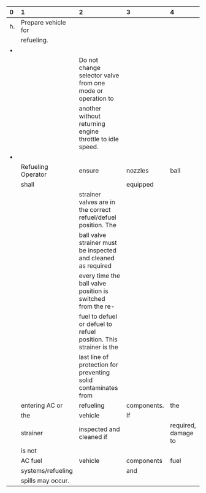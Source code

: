 | 0   | 1                   | 2                                                                 | 3           | 4                   |
|:----|:--------------------|:------------------------------------------------------------------|:------------|:--------------------|
| h.  | Prepare vehicle for |                                                                   |             |                     |
|     | refueling.          |                                                                   |             |                     |
| •   |                     |                                                                   |             |                     |
|     |                     | Do not change selector valve from one mode or operation to        |             |                     |
|     |                     | another without returning engine throttle to idle speed.          |             |                     |
| •   |                     |                                                                   |             |                     |
|     | Refueling Operator  | ensure                                                            | nozzles     | ball                |
|     | shall               |                                                                   | equipped    |                     |
|     |                     | strainer valves are in the correct refuel/defuel position. The    |             |                     |
|     |                     | ball valve strainer must be inspected and cleaned as required     |             |                     |
|     |                     | every time the ball valve position is switched from the re-       |             |                     |
|     |                     | fuel to defuel or defuel to refuel position. This strainer is the |             |                     |
|     |                     | last line of protection for preventing solid contaminates from    |             |                     |
|     | entering AC or      | refueling                                                         | components. | the                 |
|     | the                 | vehicle                                                           | If          |                     |
|     | strainer            | inspected and cleaned if                                          |             | required, damage to |
|     | is not              |                                                                   |             |                     |
|     | AC fuel             | vehicle                                                           | components  | fuel                |
|     | systems/refueling   |                                                                   | and         |                     |
|     | spills may occur.   |                                                                   |             |                     |